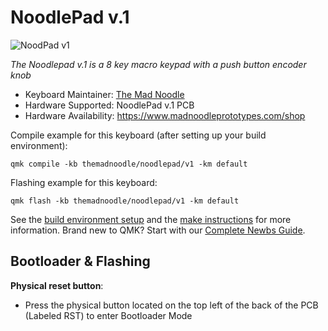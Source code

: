 # NoodlePad v.1

![NoodPad v1](https://i.imgur.com/dmThaHq.jpg)

*The Noodlepad v.1 is a 8 key macro keypad with a push button encoder knob*

* Keyboard Maintainer: [The Mad Noodle](https://github.com/The-Mad-Noodle)
* Hardware Supported: NoodlePad v.1 PCB
* Hardware Availability: https://www.madnoodleprototypes.com/shop


Compile example for this keyboard (after setting up your build environment):

    qmk compile -kb themadnoodle/noodlepad/v1 -km default

Flashing example for this keyboard:

    qmk flash -kb themadnoodle/noodlepad/v1 -km default

See the [build environment setup](https://docs.qmk.fm/#/getting_started_build_tools) and the [make instructions](https://docs.qmk.fm/#/getting_started_make_guide) for more information. Brand new to QMK? Start with our [Complete Newbs Guide](https://docs.qmk.fm/#/newbs).

## Bootloader & Flashing


**Physical reset button**: 

* Press the physical button located on the top left of the back of the PCB (Labeled RST) to enter Bootloader Mode
